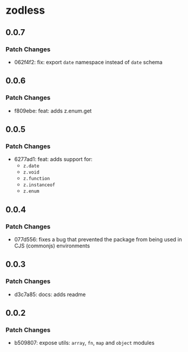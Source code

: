 # zodless

## 0.0.7

### Patch Changes

- 062f4f2: fix: export `date` namespace instead of `date` schema

## 0.0.6

### Patch Changes

- f809ebe: feat: adds z.enum.get

## 0.0.5

### Patch Changes

- 6277ad1: feat: adds support for:
  - `z.date`
  - `z.void`
  - `z.function`
  - `z.instanceof`
  - `z.enum`

## 0.0.4

### Patch Changes

- 077d556: fixes a bug that prevented the package from being used in CJS (commonjs) environments

## 0.0.3

### Patch Changes

- d3c7a85: docs: adds readme

## 0.0.2

### Patch Changes

- b509807: expose utils: `array`, `fn`, `map` and `object` modules
